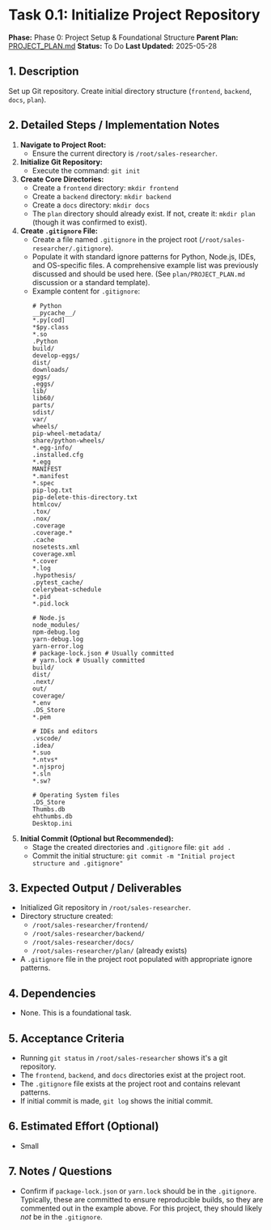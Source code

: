 # Task 0.1: Initialize Project Repository

**Phase:** Phase 0: Project Setup & Foundational Structure
**Parent Plan:** [PROJECT_PLAN.md](PROJECT_PLAN.md)
**Status:** To Do
**Last Updated:** 2025-05-28

## 1. Description
Set up Git repository. Create initial directory structure (`frontend`, `backend`, `docs`, `plan`).

## 2. Detailed Steps / Implementation Notes
1.  **Navigate to Project Root:**
    *   Ensure the current directory is `/root/sales-researcher`.
2.  **Initialize Git Repository:**
    *   Execute the command: `git init`
3.  **Create Core Directories:**
    *   Create a `frontend` directory: `mkdir frontend`
    *   Create a `backend` directory: `mkdir backend`
    *   Create a `docs` directory: `mkdir docs`
    *   The `plan` directory should already exist. If not, create it: `mkdir plan` (though it was confirmed to exist).
4.  **Create `.gitignore` File:**
    *   Create a file named `.gitignore` in the project root (`/root/sales-researcher/.gitignore`).
    *   Populate it with standard ignore patterns for Python, Node.js, IDEs, and OS-specific files. A comprehensive example list was previously discussed and should be used here. (See `plan/PROJECT_PLAN.md` discussion or a standard template).
    *   Example content for `.gitignore`:
        ```gitignore
        # Python
        __pycache__/
        *.py[cod]
        *$py.class
        *.so
        .Python
        build/
        develop-eggs/
        dist/
        downloads/
        eggs/
        .eggs/
        lib/
        lib60/
        parts/
        sdist/
        var/
        wheels/
        pip-wheel-metadata/
        share/python-wheels/
        *.egg-info/
        .installed.cfg
        *.egg
        MANIFEST
        *.manifest
        *.spec
        pip-log.txt
        pip-delete-this-directory.txt
        htmlcov/
        .tox/
        .nox/
        .coverage
        .coverage.*
        .cache
        nosetests.xml
        coverage.xml
        *.cover
        *.log
        .hypothesis/
        .pytest_cache/
        celerybeat-schedule
        *.pid
        *.pid.lock

        # Node.js
        node_modules/
        npm-debug.log
        yarn-debug.log
        yarn-error.log
        # package-lock.json # Usually committed
        # yarn.lock # Usually committed
        build/
        dist/
        .next/
        out/
        coverage/
        *.env
        .DS_Store
        *.pem

        # IDEs and editors
        .vscode/
        .idea/
        *.suo
        *.ntvs*
        *.njsproj
        *.sln
        *.sw?

        # Operating System files
        .DS_Store
        Thumbs.db
        ehthumbs.db
        Desktop.ini
        ```
5.  **Initial Commit (Optional but Recommended):**
    *   Stage the created directories and `.gitignore` file: `git add .`
    *   Commit the initial structure: `git commit -m "Initial project structure and .gitignore"`

## 3. Expected Output / Deliverables
*   Initialized Git repository in `/root/sales-researcher`.
*   Directory structure created:
    *   `/root/sales-researcher/frontend/`
    *   `/root/sales-researcher/backend/`
    *   `/root/sales-researcher/docs/`
    *   `/root/sales-researcher/plan/` (already exists)
*   A `.gitignore` file in the project root populated with appropriate ignore patterns.

## 4. Dependencies
*   None. This is a foundational task.

## 5. Acceptance Criteria
*   Running `git status` in `/root/sales-researcher` shows it's a git repository.
*   The `frontend`, `backend`, and `docs` directories exist at the project root.
*   The `.gitignore` file exists at the project root and contains relevant patterns.
*   If initial commit is made, `git log` shows the initial commit.

## 6. Estimated Effort (Optional)
*   Small

## 7. Notes / Questions
*   Confirm if `package-lock.json` or `yarn.lock` should be in the `.gitignore`. Typically, these are committed to ensure reproducible builds, so they are commented out in the example above. For this project, they should likely *not* be in the `.gitignore`.